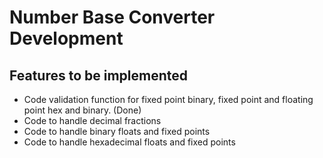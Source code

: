 # Number Base Converter Development

## Features to be implemented

- Code validation function for fixed point binary, fixed point and floating point hex and binary. (Done)
- Code to handle decimal fractions
- Code to handle binary floats and fixed points
- Code to handle hexadecimal floats and fixed points
